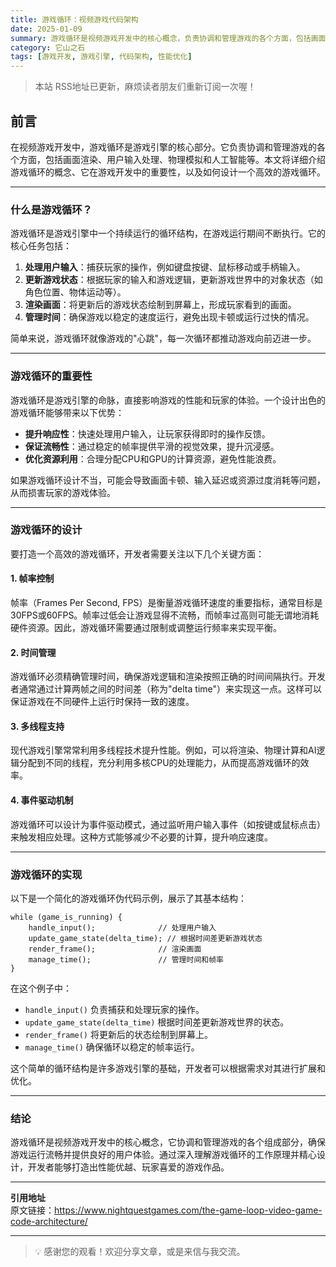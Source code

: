 ```yaml
---
title: 游戏循环：视频游戏代码架构
date: 2025-01-09
summary: 游戏循环是视频游戏开发中的核心概念，负责协调和管理游戏的各个方面，包括画面渲染、用户输入处理、物理模拟和人工智能等。本文详细介绍游戏循环的概念、重要性及如何设计一个高效的游戏循环。
category: 它山之石
tags: [游戏开发, 游戏引擎, 代码架构, 性能优化]
---
```


> 本站 RSS地址已更新，麻烦读者朋友们重新订阅一次喔！

## 前言

在视频游戏开发中，游戏循环是游戏引擎的核心部分。它负责协调和管理游戏的各个方面，包括画面渲染、用户输入处理、物理模拟和人工智能等。本文将详细介绍游戏循环的概念、它在游戏开发中的重要性，以及如何设计一个高效的游戏循环。

---

### 什么是游戏循环？

游戏循环是游戏引擎中一个持续运行的循环结构，在游戏运行期间不断执行。它的核心任务包括：

1. **处理用户输入**：捕获玩家的操作，例如键盘按键、鼠标移动或手柄输入。
2. **更新游戏状态**：根据玩家的输入和游戏逻辑，更新游戏世界中的对象状态（如角色位置、物体运动等）。
3. **渲染画面**：将更新后的游戏状态绘制到屏幕上，形成玩家看到的画面。
4. **管理时间**：确保游戏以稳定的速度运行，避免出现卡顿或运行过快的情况。

简单来说，游戏循环就像游戏的"心跳"，每一次循环都推动游戏向前迈进一步。

---

### 游戏循环的重要性

游戏循环是游戏引擎的命脉，直接影响游戏的性能和玩家的体验。一个设计出色的游戏循环能够带来以下优势：

- **提升响应性**：快速处理用户输入，让玩家获得即时的操作反馈。
- **保证流畅性**：通过稳定的帧率提供平滑的视觉效果，提升沉浸感。
- **优化资源利用**：合理分配CPU和GPU的计算资源，避免性能浪费。

如果游戏循环设计不当，可能会导致画面卡顿、输入延迟或资源过度消耗等问题，从而损害玩家的游戏体验。

---

### 游戏循环的设计

要打造一个高效的游戏循环，开发者需要关注以下几个关键方面：

#### 1. 帧率控制

帧率（Frames Per Second, FPS）是衡量游戏循环速度的重要指标，通常目标是30FPS或60FPS。帧率过低会让游戏显得不流畅，而帧率过高则可能无谓地消耗硬件资源。因此，游戏循环需要通过限制或调整运行频率来实现平衡。

#### 2. 时间管理

游戏循环必须精确管理时间，确保游戏逻辑和渲染按照正确的时间间隔执行。开发者通常通过计算两帧之间的时间差（称为"delta time"）来实现这一点。这样可以保证游戏在不同硬件上运行时保持一致的速度。

#### 3. 多线程支持

现代游戏引擎常常利用多线程技术提升性能。例如，可以将渲染、物理计算和AI逻辑分配到不同的线程，充分利用多核CPU的处理能力，从而提高游戏循环的效率。

#### 4. 事件驱动机制

游戏循环可以设计为事件驱动模式，通过监听用户输入事件（如按键或鼠标点击）来触发相应处理。这种方式能够减少不必要的计算，提升响应速度。

---

### 游戏循环的实现

以下是一个简化的游戏循环伪代码示例，展示了其基本结构：

```pseudocode
while (game_is_running) {
    handle_input();              // 处理用户输入
    update_game_state(delta_time); // 根据时间差更新游戏状态
    render_frame();              // 渲染画面
    manage_time();               // 管理时间和帧率
}
```

在这个例子中：

- `handle_input()` 负责捕获和处理玩家的操作。
- `update_game_state(delta_time)` 根据时间差更新游戏世界的状态。
- `render_frame()` 将更新后的状态绘制到屏幕上。
- `manage_time()` 确保循环以稳定的帧率运行。

这个简单的循环结构是许多游戏引擎的基础，开发者可以根据需求对其进行扩展和优化。

---

### 结论

游戏循环是视频游戏开发中的核心概念，它协调和管理游戏的各个组成部分，确保游戏运行流畅并提供良好的用户体验。通过深入理解游戏循环的工作原理并精心设计，开发者能够打造出性能优越、玩家喜爱的游戏作品。

---

**引用地址**  
原文链接：https://www.nightquestgames.com/the-game-loop-video-game-code-architecture/

---

> 💡 感谢您的观看！欢迎分享文章，或是来信与我交流。
